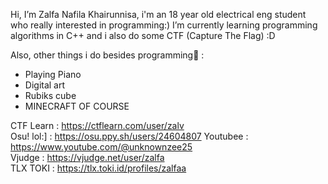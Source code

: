 Hi, I’m Zalfa Nafila Khairunnisa,
i'm an 18 year old electrical eng student who really interested in programming:)
I’m currently learning programming algorithms in C++ and i also do some CTF (Capture The Flag) :D

Also, other things i do besides programming🌼 :
- Playing Piano
- Digital art
- Rubiks cube
- MINECRAFT OF COURSE


CTF Learn : https://ctflearn.com/user/zalv    
Osu! lol:] : https://osu.ppy.sh/users/24604807
Youtubee  : https://www.youtube.com/@unknownzee25   
Vjudge : https://vjudge.net/user/zalfa   
TLX TOKI : https://tlx.toki.id/profiles/zalfaa  
